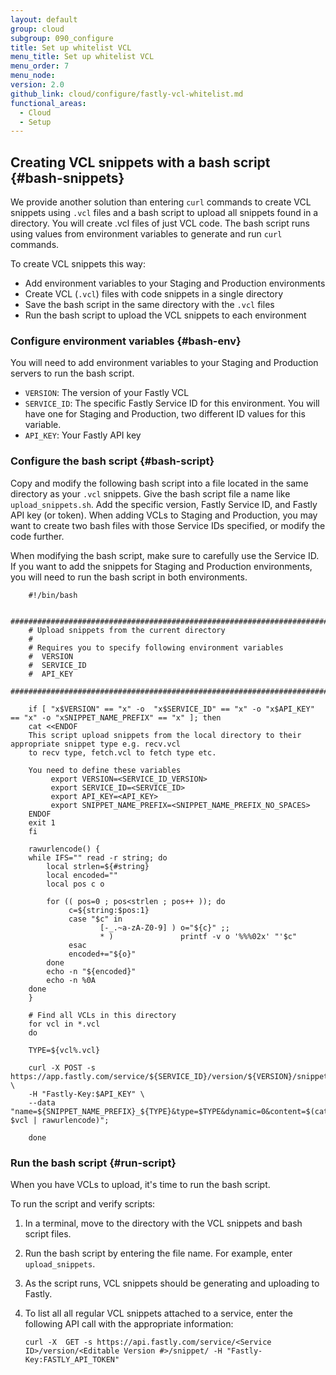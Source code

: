 ```yaml
---
layout: default
group: cloud
subgroup: 090_configure
title: Set up whitelist VCL
menu_title: Set up whitelist VCL
menu_order: 7
menu_node:
version: 2.0
github_link: cloud/configure/fastly-vcl-whitelist.md
functional_areas:
  - Cloud
  - Setup
---
```


## Creating VCL snippets with a bash script {#bash-snippets}
We provide another solution than entering `curl` commands to create VCL snippets using `.vcl` files and a bash script to upload all snippets found in a directory. You will create .vcl files of just VCL code. The bash script runs using values from environment variables to generate and run `curl` commands. 

To create VCL snippets this way:

* Add environment variables to your Staging and Production environments
* Create VCL (`.vcl`) files with code snippets in a single directory
* Save the bash script in the same directory with the `.vcl` files
* Run the bash script to upload the VCL snippets to each environment

### Configure environment variables {#bash-env}
You will need to add environment variables to your Staging and Production servers to run the bash script.

* `VERSION`: The version of your Fastly VCL
* `SERVICE_ID`: The specific Fastly Service ID for this environment. You will have one for Staging and Production, two different ID values for this variable.
* `API_KEY`: Your Fastly API key

### Configure the bash script {#bash-script}
Copy and modify the following bash script into a file located in the same directory as your `.vcl` snippets. Give the bash script file a name like `upload_snippets.sh`. Add the specific version, Fastly Service ID, and Fastly API key (or token). When adding VCLs to Staging and Production, you may want to create two bash files with those Service IDs specified, or modify the code further.

<div class="bs-callout bs-callout-warning" markdown="1">
When modifying the bash script, make sure to carefully use the Service ID. If you want to add the snippets for Staging and Production environments, you will need to run the bash script in both environments.
</div>

    	#!/bin/bash

    	#############################################################################
    	# Upload snippets from the current directory
    	#
    	# Requires you to specify following environment variables
    	#  VERSION
    	#  SERVICE_ID
    	#  API_KEY
    	#############################################################################

    	if [ "x$VERSION" == "x" -o  "x$SERVICE_ID" == "x" -o "x$API_KEY" == "x" -o "xSNIPPET_NAME_PREFIX" == "x" ]; then
    	cat <<ENDOF
    	This script upload snippets from the local directory to their appropriate snippet type e.g. recv.vcl
    	to recv type, fetch.vcl to fetch type etc.

    	You need to define these variables
    		 export VERSION=<SERVICE_ID_VERSION>
    		 export SERVICE_ID=<SERVICE_ID>
    		 export API_KEY=<API_KEY>
    		 export SNIPPET_NAME_PREFIX=<SNIPPET_NAME_PREFIX_NO_SPACES>
    	ENDOF
    	exit 1
    	fi

    	rawurlencode() {
    	while IFS="" read -r string; do
    		local strlen=${#string}
    		local encoded=""
    		local pos c o

    		for (( pos=0 ; pos<strlen ; pos++ )); do
    			 c=${string:$pos:1}
    			 case "$c" in
    					[-_.~a-zA-Z0-9] ) o="${c}" ;;
    					* )               printf -v o '%%%02x' "'$c"
    			 esac
    			 encoded+="${o}"
    		done
    		echo -n "${encoded}"
    		echo -n %0A
    	done
    	}

    	# Find all VCLs in this directory
    	for vcl in *.vcl
    	do

    	TYPE=${vcl%.vcl}

    	curl -X POST -s https://app.fastly.com/service/${SERVICE_ID}/version/${VERSION}/snippet \
    	-H "Fastly-Key:$API_KEY" \
    	--data "name=${SNIPPET_NAME_PREFIX}_${TYPE}&type=$TYPE&dynamic=0&content=$(cat $vcl | rawurlencode)";

    	done

### Run the bash script {#run-script}
When you have VCLs to upload, it's time to run the bash script.

To run the script and verify scripts:

1. In a terminal, move to the directory with the VCL snippets and bash script files.
2. Run the bash script by entering the file name. For example, enter `upload_snippets`.
3. As the script runs, VCL snippets should be generating and uploading to Fastly.
4. To list all all regular VCL snippets attached to a service, enter the following API call with the appropriate information:

	   curl -X  GET -s https://api.fastly.com/service/<Service ID>/version/<Editable Version #>/snippet/ -H "Fastly-Key:FASTLY_API_TOKEN"
